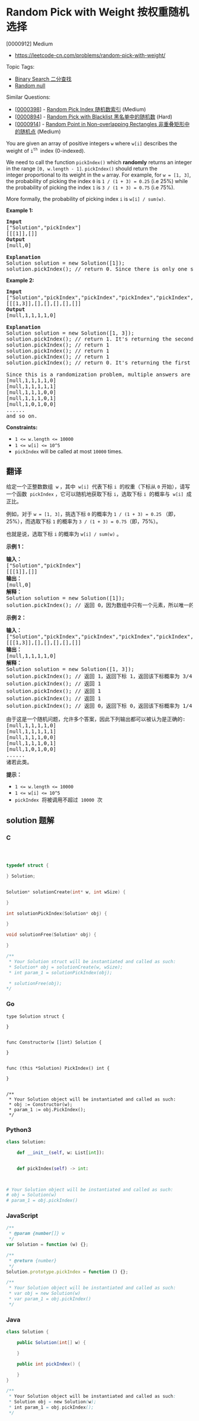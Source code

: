 # Random Pick with Weight 按权重随机选择

[0000912] Medium

- https://leetcode-cn.com/problems/random-pick-with-weight/

Topic Tags:

- [Binary Search 二分查找](https://leetcode-cn.com/tag/binary-search/)
- [Random null](https://leetcode-cn.com/tag/random/)

Similar Questions:

- [[0000398](https://leetcode-cn.com/problems/random-pick-index/)] - [Random Pick Index 随机数索引](./0000398.random-pick-index.md) (Medium)
- [[0000894](https://leetcode-cn.com/problems/random-pick-with-blacklist/)] - [Random Pick with Blacklist 黑名单中的随机数](./0000894.random-pick-with-blacklist.md) (Hard)
- [[0000914](https://leetcode-cn.com/problems/random-point-in-non-overlapping-rectangles/)] - [Random Point in Non-overlapping Rectangles 非重叠矩形中的随机点](./0000914.random-point-in-non-overlapping-rectangles.md) (Medium)

You are given an array of positive integers `w` where `w[i]` describes the weight of `i`<sup><code>th</code>&nbsp;</sup> index (0-indexed).

We need to call the function `pickIndex()` which **randomly** returns an integer in the range `[0, w.length - 1]`. `pickIndex()` should return the integer proportional to its weight in the `w` array. For example, for `w = [1, 3]`, the probability of picking the index `0` is `1 / (1 + 3) = 0.25` (i.e 25%) while the probability of picking the index `1` is `3 / (1 + 3) = 0.75` (i.e 75%).

More formally, the probability of picking index `i` is `w[i] / sum(w)`.

**Example 1:**

<pre><strong>Input</strong>
["Solution","pickIndex"]
[[[1]],[]]
<strong>Output</strong>
[null,0]

<strong>Explanation</strong>
Solution solution = new Solution([1]);
solution.pickIndex(); // return 0. Since there is only one single element on the array the only option is to return the first element.
</pre>

**Example 2:**

<pre><strong>Input</strong>
["Solution","pickIndex","pickIndex","pickIndex","pickIndex","pickIndex"]
[[[1,3]],[],[],[],[],[]]
<strong>Output</strong>
[null,1,1,1,1,0]

<strong>Explanation</strong>
Solution solution = new Solution([1, 3]);
solution.pickIndex(); // return 1. It's returning the second element (index = 1) that has probability of 3/4.
solution.pickIndex(); // return 1
solution.pickIndex(); // return 1
solution.pickIndex(); // return 1
solution.pickIndex(); // return 0. It's returning the first element (index = 0) that has probability of 1/4.

Since this is a randomization problem, multiple answers are allowed so the following outputs can be considered correct :
[null,1,1,1,1,0]
[null,1,1,1,1,1]
[null,1,1,1,0,0]
[null,1,1,1,0,1]
[null,1,0,1,0,0]
......
and so on.
</pre>

**Constraints:**

- `1 <= w.length <= 10000`
- `1 <= w[i] <= 10^5`
- `pickIndex` will be called at most `10000` times.

## 翻译

给定一个正整数数组  `w` ，其中  `w[i]`  代表下标 `i`  的权重（下标从 `0` 开始），请写一个函数  `pickIndex` ，它可以随机地获取下标 `i`，选取下标 `i`  的概率与  `w[i]`  成正比。

例如，对于 `w = [1, 3]`，挑选下标 `0` 的概率为 `1 / (1 + 3) = 0.25` （即，25%），而选取下标 `1` 的概率为 `3 / (1 + 3) = 0.75`（即，75%）。

也就是说，选取下标 `i` 的概率为 `w[i] / sum(w)` 。

**示例 1：**

<pre><strong>输入：</strong>
["Solution","pickIndex"]
[[[1]],[]]
<strong>输出：</strong>
[null,0]
<strong>解释：</strong>
Solution solution = new Solution([1]);
solution.pickIndex(); // 返回 0，因为数组中只有一个元素，所以唯一的选择是返回下标 0。</pre>

**示例 2：**

<pre><strong>输入：</strong>
["Solution","pickIndex","pickIndex","pickIndex","pickIndex","pickIndex"]
[[[1,3]],[],[],[],[],[]]
<strong>输出：</strong>
[null,1,1,1,1,0]
<strong>解释：</strong>
Solution solution = new Solution([1, 3]);
solution.pickIndex(); // 返回 1，返回下标 1，返回该下标概率为 3/4 。
solution.pickIndex(); // 返回 1
solution.pickIndex(); // 返回 1
solution.pickIndex(); // 返回 1
solution.pickIndex(); // 返回 0，返回下标 0，返回该下标概率为 1/4 。

由于这是一个随机问题，允许多个答案，因此下列输出都可以被认为是正确的:
[null,1,1,1,1,0]
[null,1,1,1,1,1]
[null,1,1,1,0,0]
[null,1,1,1,0,1]
[null,1,0,1,0,0]
......
诸若此类。
</pre>

**提示：**

- `1 <= w.length <= 10000`
- `1 <= w[i] <= 10^5`
- `pickIndex`  将被调用不超过  `10000`  次

## solution 题解

### C

```c



typedef struct {

} Solution;


Solution* solutionCreate(int* w, int wSize) {

}

int solutionPickIndex(Solution* obj) {

}

void solutionFree(Solution* obj) {

}

/**
 * Your Solution struct will be instantiated and called as such:
 * Solution* obj = solutionCreate(w, wSize);
 * int param_1 = solutionPickIndex(obj);

 * solutionFree(obj);
*/
```

### Go

```golang
type Solution struct {

}


func Constructor(w []int) Solution {

}


func (this *Solution) PickIndex() int {

}


/**
 * Your Solution object will be instantiated and called as such:
 * obj := Constructor(w);
 * param_1 := obj.PickIndex();
 */
```

### Python3

```python
class Solution:

    def __init__(self, w: List[int]):


    def pickIndex(self) -> int:



# Your Solution object will be instantiated and called as such:
# obj = Solution(w)
# param_1 = obj.pickIndex()
```

### JavaScript

```javascript
/**
 * @param {number[]} w
 */
var Solution = function (w) {};

/**
 * @return {number}
 */
Solution.prototype.pickIndex = function () {};

/**
 * Your Solution object will be instantiated and called as such:
 * var obj = new Solution(w)
 * var param_1 = obj.pickIndex()
 */
```

### Java

```java
class Solution {

    public Solution(int[] w) {

    }

    public int pickIndex() {

    }
}

/**
 * Your Solution object will be instantiated and called as such:
 * Solution obj = new Solution(w);
 * int param_1 = obj.pickIndex();
 */
```
